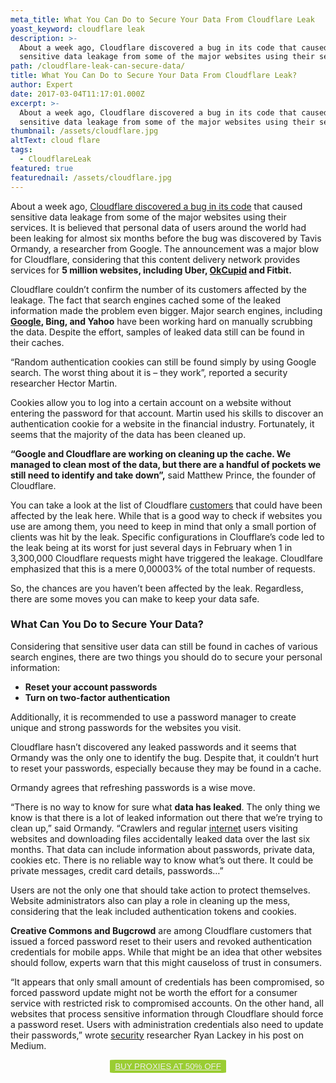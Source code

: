 ```yaml
---
meta_title: What You Can Do to Secure Your Data From Cloudflare Leak
yoast_keyword: cloudflare leak
description: >-
  About a week ago, Cloudflare discovered a bug in its code that caused
  sensitive data leakage from some of the major websites using their services.
path: /cloudflare-leak-can-secure-data/
title: What You Can Do to Secure Your Data From Cloudflare Leak?
author: Expert
date: 2017-03-04T11:17:01.000Z
excerpt: >-
  About a week ago, Cloudflare discovered a bug in its code that caused
  sensitive data leakage from some of the major websites using their services.
thumbnail: /assets/cloudflare.jpg
altText: cloud flare
tags:
  - CloudflareLeak
featured: true
featurednail: /assets/cloudflare.jpg
---
```

About a week ago, [Cloudflare discovered a bug in its code](https://techcrunch.com/2017/03/01/cloudbleed-investigation-turns-up-a-million-leaks-but-no-signs-of-exploitation/) that caused sensitive data leakage from some of the major websites using their services. It is believed that personal data of users around the world had been leaking for almost six months before the bug was discovered by Tavis Ormandy, a researcher from Google. The announcement was a major blow for Cloudflare, considering that this content delivery network provides services for **5 million websites, including Uber, <a href="/blog/using-proxies-for-okcupid-dating-site/" target="_blank" rel="noopener noreferrer">OkCupid</a> and Fitbit.**

Cloudflare couldn’t confirm the number of its customers affected by the leakage. The fact that search engines cached some of the leaked information made the problem even bigger. Major search engines, including **<a href="/blog/latest-seo-trends-and-google-algorithm-update-2018/" target="_blank" rel="noopener noreferrer">Google</a>, Bing, and Yahoo** have been working hard on manually scrubbing the data. Despite the effort, samples of leaked data still can be found in their caches.

“Random authentication cookies can still be found simply by using Google search. The worst thing about it is – they work”, reported a security researcher Hector Martin.

Cookies allow you to log into a certain account on a website without entering the password for that account. Martin used his skills to discover an authentication cookie for a website in the financial industry. Fortunately, it seems that the majority of the data has been cleaned up.

**“Google and Cloudflare are working on cleaning up the cache. We managed to clean most of the data, but there are a handful of pockets we still need to identify and take down”,** said Matthew Prince, the founder of Cloudflare.

You can take a look at the list of Cloudflare <a href="/blog/how-marketing-teams-can-keep-pace-with-customer-intelligence-tools/" target="_blank" rel="noopener noreferrer">customers</a> that could have been affected by the leak here. While that is a good way to check if websites you use are among them, you need to keep in mind that only a small portion of clients was hit by the leak. Specific configurations in Cloufflare’s code led to the leak being at its worst for just several days in February when 1 in 3,300,000 Cloudflare requests might have triggered the leakage. Cloudlfare emphasized that this is a mere 0,00003% of the total number of requests.

So, the chances are you haven’t been affected by the leak. Regardless, there are some moves you can make to keep your data safe.

### **What Can You Do to Secure Your Data?**

Considering that sensitive user data can still be found in caches of various search engines, there are two things you should do to secure your personal information:

* **Reset your account passwords**
* **Turn on two-factor authentication**

Additionally, it is recommended to use a password manager to create unique and strong passwords for the websites you visit.

Cloudflare hasn’t discovered any leaked passwords and it seems that Ormandy was the only one to identify the bug. Despite that, it couldn’t hurt to reset your passwords, especially because they may be found in a cache.

Ormandy agrees that refreshing passwords is a wise move.

“There is no way to know for sure what **data has leaked**. The only thing we know is that there is a lot of leaked information out there that we’re trying to clean up,” said Ormandy. “Crawlers and regular <a href="/blog/how-to-speed-up-your-internet/" target="_blank" rel="noopener noreferrer">internet</a> users visiting websites and downloading files accidentally leaked data over the last six months. That data can include information about passwords, private data, cookies etc. There is no reliable way to know what’s out there. It could be private messages, credit card details, passwords…”

Users are not the only one that should take action to protect themselves. Website administrators also can play a role in cleaning up the mess, considering that the leak included authentication tokens and cookies.

**Creative Commons and Bugcrowd** are among Cloudflare customers that issued a forced password reset to their users and revoked authentication credentials for mobile apps. While that might be an idea that other websites should follow, experts warn that this might causeloss of trust in consumers.

“It appears that only small amount of credentials has been compromised, so forced password update might not be worth the effort for a consumer service with restricted risk to compromised accounts. On the other hand, all websites that process sensitive information through Cloudflare should force a password reset. Users with administration credentials also need to update their passwords,” wrote <a href="/blog/plugins-can-interfere-online-security/" target="_blank" rel="noopener noreferrer">security</a> researcher Ryan Lackey in his post on Medium.

<p style="text-align: center;">
  <button style="background-color: #9acd32; border-radius: 5%; border: solid 2px #9ACD32;"><a style="color: #eeeeee;" href="https://bit.ly/2Mj3MkZ">BUY PROXIES AT 50% OFF</a></button>
</p>
